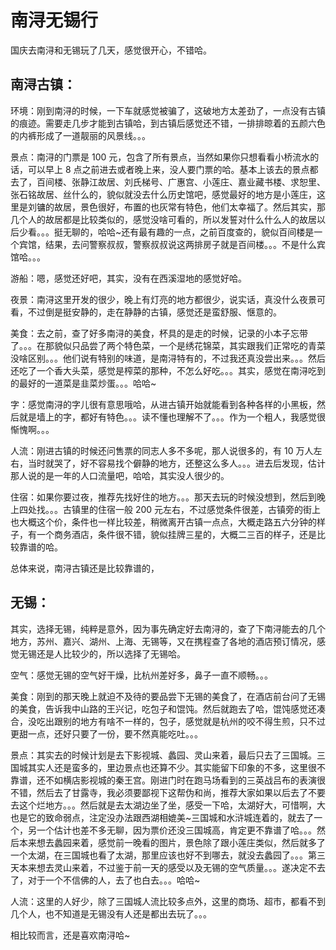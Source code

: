 # 南浔无锡行

国庆去南浔和无锡玩了几天，感觉很开心，不错哈。

## 南浔古镇：

环境：刚到南浔的时候，一下车就感觉被骗了，这破地方太差劲了，一点没有古镇的痕迹。需要走几步才能到古镇哈，到古镇后感觉还不错，一排排晾着的五颜六色的内裤形成了一道靓丽的风景线。。。

景点：南浔的门票是 100 元，包含了所有景点，当然如果你只想看看小桥流水的话，可以早上 8 点之前进去或者晚上来，没人要门票的哈。基本上该去的景点都去了，百间楼、张静江故居、刘氏梯号、广惠宫、小莲庄、嘉业藏书楼、求恕里、张石铭故居、丝什么的，貌似就没去什么历史馆吧，感觉最好的地方是小莲庄，这里是刘镛的故居，景色很好，布置的也灰常有特色，他们太幸福了。然后其实，那几个人的故居都是比较类似的，感觉没啥可看的，所以发誓对什么什么人的故居以后少看。。。挺无聊的，哈哈~还有最有趣的一点，之前百度查的，貌似百间楼是一个宾馆，结果，去问警察叔叔，警察叔叔说这两排房子就是百间楼。。。不是什么宾馆哈。。。

游船：嗯，感觉还好吧，其实，没有在西溪湿地的感觉好哈。

夜景：南浔这里开发的很少，晚上有灯亮的地方都很少，说实话，真没什么夜景可看，不过倒是挺安静的，走在静静的古镇，感觉还是蛮舒服、惬意的。

美食：去之前，查了好多南浔的美食，杯具的是走的时候，记录的小本子忘带了。。。在那貌似只品尝了两个特色菜，一个是绣花锦菜，其实跟我们正常吃的青菜没啥区别。。。他们说有特别的味道，是南浔特有的，不过我还真没尝出来。。。然后还吃了一个香大头菜，感觉是榨菜的那种，不怎么好吃。。。其实，感觉在南浔吃到的最好的一道菜是韭菜炒蛋。。。哈哈~

字：感觉南浔的字儿很有意思哦哈，从进古镇开始就能看到各种各样的小黑板，然后就是墙上的字，都好有特色。。。读不懂也理解不了。。。作为一个粗人，我感觉很惭愧啊。。。

人流：刚进古镇的时候还问售票的同志人多不多呢，那人说很多的，有 10 万人左右，当时就哭了，好不容易找个僻静的地方，还整这么多人。。。进去后发现，估计那人说的是一年的人口流量吧，哈哈，其实没人很少的。

住宿：如果你要过夜，推荐先找好住的地方。。。那天去玩的时候没想到，然后到晚上四处找。。。古镇里的住宿一般 200 元左右，不过感觉条件很差，古镇旁的街上也大概这个价，条件也一样比较差，稍微离开古镇一点点，大概走路五六分钟的样子，有一个商务酒店，条件很不错，貌似挂牌三星的，大概二三百的样子，还是比较靠谱的哈。

总体来说，南浔古镇还是比较靠谱的，

## 无锡：

其实，选择无锡，纯粹是意外，因为事先确定好去南浔的，查了下南浔能去的几个地方，苏州、嘉兴、湖州、上海、无锡等，又在携程查了各地的酒店预订情况，感觉无锡还是人比较少的，所以选择了无锡哈。

空气：感觉无锡的空气好干燥，比杭州差好多，鼻子一直不顺畅。。。

美食：刚到的那天晚上就迫不及待的要品尝下无锡的美食了，在酒店前台问了无锡的美食，告诉我中山路的王兴记，吃包子和馄饨。然后就跑去了哈，馄饨感觉还凑合，没吃出跟别的地方有啥不一样的，包子，感觉就是杭州的咬不得生煎，只不过更甜一点，还好只要了一份，要不然真能吃吐。。。

景点：其实去的时候计划是去下影视城、蠡园、灵山来着，最后只去了三国城。三国城其实人还是蛮多的，里边景点也还算不少。其实能留下印象的不多，这里很不靠谱，还不如横店影视城的秦王宫。刚进门时在跑马场看到的三英战吕布的表演很不错，然后去了甘露寺，我必须要鄙视下这帮伪和尚，推荐大家如果以后去了不要去这个烂地方。。。然后就是去太湖边坐了坐，感受一下哈，太湖好大，可惜啊，大也是它的致命弱点，注定没办法跟西湖相媲美~三国城和水浒城连着的，就去了一个，另一个估计也差不多无聊，因为票价还没三国城高，肯定更不靠谱了哈。。。然后本来想去蠡园来着，感觉前一晚看的图片，景色除了跟小莲庄类似，然后就多了一个太湖，在三国城也看了太湖，那里应该也好不到哪去，就没去蠡园了。。。第三天本来想去灵山来着，不过鉴于前一天的感受以及无锡的空气质量。。。遂决定不去了，对于一个不信佛的人，去了也白去。。。哈哈~

人流：这里的人好少，除了三国城人流比较多点外，这里的商场、超市，都看不到几个人，也不知道是无锡没有人还是都出去玩了。。。

相比较而言，还是喜欢南浔哈~
